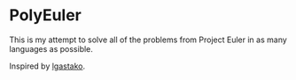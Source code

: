 PolyEuler
=========
This is my attempt to solve all of the problems from Project Euler in as
many languages as possible.

Inspired by [lgastako](https://github.com/lgastako/polyeuler).
